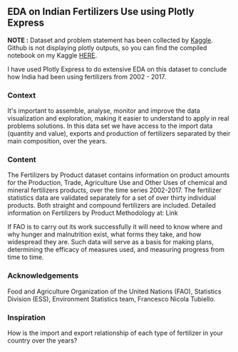 ## EDA on Indian Fertilizers Use using Plotly Express

**NOTE :**  Dataset and problem statement has been collected by [Kaggle](https://www.kaggle.com/josehenriqueroveda/fertilizers-by-product-fao). Github is not displaying plotly outputs, so you can find the compiled notebook on my Kaggle [HERE](https://www.kaggle.com/kushagrachugh/indian-fertilizer-use).

I have used Plotly Express to do extensive EDA on this dataset to conclude how India had been using fertilizers from 2002 - 2017.

### Context
It's important to assemble, analyse, monitor and improve the data visualization and exploration, making it easier to understand to apply in real problems solutions. In this data set we have access to the import data (quantity and value), exports and production of fertilizers separated by their main composition, over the years.

### Content
The Fertilizers by Product dataset contains information on product amounts for the Production, Trade, Agriculture Use and Other Uses of chemical and mineral fertilizers products, over the time series 2002-2017. The fertilizer statistics data are validated separately for a set of over thirty individual products. Both straight and compound fertilizers are included. Detailed information on Fertilizers by Product Methodology at: Link

If FAO is to carry out its work successfully it will need to know where and why hunger and malnutrition exist, what forms they take, and how widespread they are. Such data will serve as a basis for making plans, determining the efficacy of measures used, and measuring progress from time to time.

### Acknowledgements
Food and Agriculture Organization of the United Nations (FAO), Statistics Division (ESS), Environment Statistics team, Francesco Nicola Tubiello.

### Inspiration
How is the import and export relationship of each type of fertilizer in your country over the years?

